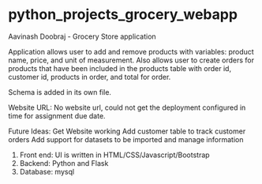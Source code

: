 # python_projects_grocery_webapp
Aavinash Doobraj - Grocery Store application

Application allows user to add and remove products with variables: product name, price, and unit of measurement. Also allows user to create orders 
for products that have been included in the products table with order id, customer id, products in order, and total for order.

Schema is added in its own file.

Website URL: No website url, could not get the deployment configured in time for assignment due date.

Future Ideas: Get Website working
              Add customer table to track customer orders
              Add support for datasets to be imported and manage information


1. Front end: UI is written in HTML/CSS/Javascript/Bootstrap
2. Backend: Python and Flask
3. Database: mysql

